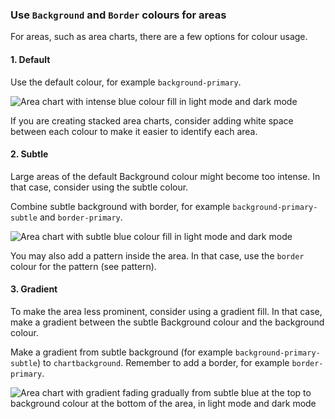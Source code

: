 ### Use `Background` and `Border` colours for areas

For areas, such as area charts, there are a few options for colour usage.

#### 1. Default

Use the default colour, for example `background-primary`.

![Area chart with intense blue colour fill in light mode and dark mode](/foundations/dataviz/element-area-default.png)

If you are creating stacked area charts, consider adding white space between each colour to make it easier to identify each area.

#### 2. Subtle

Large areas of the default Background colour might become too intense. In that case, consider using the subtle colour.

Combine subtle background with border, for example `background-primary-subtle` and `border-primary`.

![Area chart with subtle blue colour fill in light mode and dark mode](/foundations/dataviz/element-area-subtle.png)

You may also add a pattern inside the area. In that case, use the `border` colour for the pattern (see pattern).

#### 3. Gradient

To make the area less prominent, consider using a gradient fill. In that case, make a gradient between the subtle Background colour and the background colour.


Make a gradient from subtle background (for example `background-primary-subtle`) to `chartbackground`. Remember to add a border, for example `border-primary`.

![Area chart with gradient fading gradually from subtle blue at the top to background colour at the bottom of the area, in light mode and dark mode](/foundations/dataviz/element-area-gradient.png)
